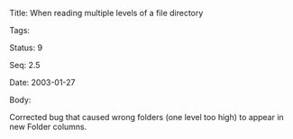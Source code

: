 Title:  When reading multiple levels of a file directory

Tags:   

Status: 9

Seq:    2.5

Date:   2003-01-27

Body:

Corrected bug that caused wrong folders (one level too high) to appear in new Folder columns.
